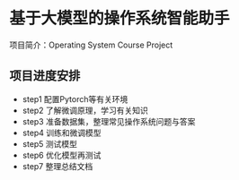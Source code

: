 # 基于大模型的操作系统智能助手
项目简介：Operating System Course Project
## 项目进度安排
  * step1 配置Pytorch等有关环境 
  * step2 了解微调原理，学习有关知识
  * step3 准备数据集，整理常见操作系统问题与答案
  * step4 训练和微调模型
  * step5 测试模型
  * step6 优化模型再测试
  * step7 整理总结文档
